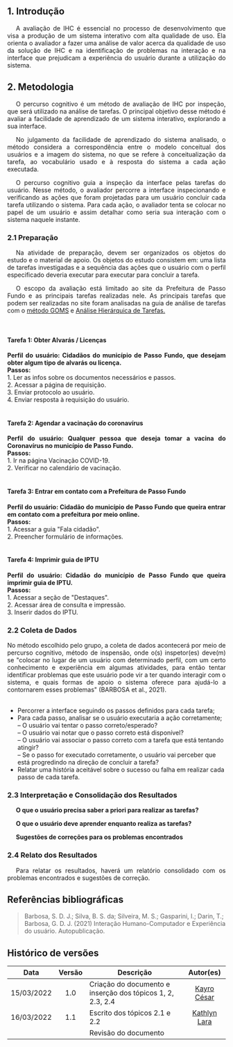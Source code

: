 ## 1. Introdução

<p style="text-indent: 20px; text-align: justify">
A avaliação de IHC é essencial no processo de desenvolvimento que visa a produção de um sistema interativo com alta qualidade de uso. Ela orienta o avaliador a fazer uma análise de valor acerca da qualidade de uso da solução de IHC e na identificação de problemas na interação e na interface que prejudicam a experiência  do usuário durante a utilização do sistema. 
</p>

## 2. Metodologia 

<p style="text-indent: 20px; text-align: justify">
    O percurso cognitivo é um método de  avaliação de IHC por inspeção, que será utilizado na análise de tarefas. O principal objetivo desse método é  avaliar a facilidade de aprendizado de um sistema interativo, explorando a sua interface.
</p>

<p style="text-indent: 20px; text-align: justify">
    No julgamento da facilidade de aprendizado do sistema analisado, o método considera a correspondência entre o modelo conceitual dos usuários e a imagem do sistema, no que se refere à conceitualização da tarefa, ao vocabulário usado e à resposta do sistema a cada ação executada.
</p>

<p style="text-indent: 20px; text-align: justify">
    O percurso cognitivo guia a inspeção da interface pelas tarefas do usuário. Nesse método, o avaliador percorre a interface inspecionando e verificando as ações que foram projetadas para um usuário concluir cada tarefa utilizando o sistema. Para cada ação, o avaliador tenta se colocar no papel de um usuário e assim detalhar como seria sua interação com o sistema naquele instante.
</p>

### 2.1 Preparação 

<p style="text-indent: 20px; text-align: justify">
    Na atividade de preparação, devem ser organizados os objetos do estudo e  o material de apoio. Os objetos do estudo consistem em: uma lista de tarefas investigadas e a sequência das ações que  o usuário com o perfil especificado deveria executar para executar para concluir a tarefa.
</p>

<p style="text-indent: 20px; text-align: justify">
O escopo da avaliação está limitado ao site da Prefeitura de Passo Fundo e as principais tarefas realizadas nele. As principais tarefas que podem ser realizadas no site foram analisadas na guia de análise de tarefas com o <a href="https://interacao-humano-computador.github.io/2021.2-Prefeitura-de-Passo-Fundo/AnaliseRequisitos/AnaliseTarefas/goms/">método GOMS</a> e <a href="https://interacao-humano-computador.github.io/2021.2-Prefeitura-de-Passo-Fundo/AnaliseRequisitos/AnaliseTarefas/hta/">Análise Hierárquica de Tarefas.
</a> 
</p>

<br>

#### Tarefa 1: Obter Alvarás / Licenças

<div style="text-align: justify"><b>Perfil do usuário: Cidadãos do município de Passo Fundo,  que desejam obter algum tipo de alvarás ou licença.</b><br>
<b>Passos:</b><br>
1. Ler as infos sobre os documentos necessários e passos. <br>
2. Acessar a página de requisição. <br>
3. Enviar protocolo ao usuário. <br>
4. Enviar resposta à requisição do usuário. <br> </div>
<br>

#### Tarefa 2: Agendar a vacinação do coronavírus

<div style="text-align: justify"><b>Perfil do usuário: Qualquer pessoa que deseja tomar a vacina do Coronavírus no município de Passo Fundo.</b><br>
<b>Passos:</b><br>
1. Ir na página Vacinação COVID-19. <br>
2. Verificar no calendário de vacinação. <br> </div>
<br>

#### Tarefa 3:  Entrar em contato com a Prefeitura de Passo Fundo

<div style="text-align: justify"><b>Perfil do usuário: Cidadão do município de Passo Fundo que queira entrar em contato com a prefeitura por meio online.</b><br>
<b>Passos:</b><br>
1. Acessar a guia "Fala cidadão". <br>
2. Preencher formulário de informações. <br> </div>
<br>


#### Tarefa 4: Imprimir guia de IPTU
    
<div style="text-align: justify"><b>Perfil do usuário: Cidadão do município de Passo Fundo que queira imprimir guia de IPTU.</b><br>
<b>Passos:</b><br>
1. Acessar a seção de "Destaques". <br>
2. Acessar área de consulta e impressão. <br>
3. Inserir dados do IPTU. <br> </div>


### 2.2 Coleta de Dados

<div style="text-align: justify">No método escolhido pelo grupo, a coleta de dados acontecerá por meio de percurso cognitivo, método de inspensão, onde o(s) inspetor(es) deve(m) se "colocar no lugar de um usuário com determinado perfil, com um certo conhecimento e experiência em algumas atividades, para então tentar identificar problemas que este usuário pode vir a ter quando interagir com o sistema, e quais formas de apoio o sistema oferece para ajudá-lo a contornarem esses problemas" (BARBOSA et al., 2021).</div><br>

- Percorrer a interface seguindo os passos definidos para cada tarefa;
- Para cada passo, analisar se o usuário executaria a ação corretamente;
    <br>– O usuário vai tentar o passo correto/esperado? <br>
    – O usuário vai notar que o passo correto está disponível? <br>
    – O usuário vai associar o passo correto com a tarefa que está tentando atingir? <br>
    – Se o passo for executado corretamente, o usuário vai perceber que está progredindo na direção de concluir a tarefa? <br>
- Relatar uma história aceitável sobre o sucesso ou falha em realizar cada passo de cada tarefa.

### 2.3 Interpretação e Consolidação dos Resultados 

<p style="text-indent: 20px; text-align: justify">
<b>O que o usuário precisa saber a priori para realizar as tarefas? </b>
</p>
<p style="text-indent: 20px; text-align: justify">
<b>O que o usuário deve aprender enquanto realiza as tarefas?</b>
</p>
<p style="text-indent: 20px; text-align: justify">
<b>Sugestões de correções para os problemas encontrados</b>
</p>
         

### 2.4 Relato dos Resultados  

<p style="text-indent: 20px; text-align: justify">Para relatar os resultados, haverá um relatório consolidado com os problemas encontrados e sugestões de
correção.</p>

## Referências bibliográficas

> Barbosa, S. D. J.; Silva, B. S. da; Silveira, M. S.; Gasparini, I.; Darin, T.; Barbosa, G. D. J. (2021) Interação Humano-Computador e Experiência do usuário. Autopublicação.

## Histórico de versões

 | **Data**   | **Versão** | **Descrição**                            |                **Autor(es)**                 |
 | ---------- | :--------: | ---------------------------------------- | :------------------------------------------: |
 | 15/03/2022  | 1.0  | Criação do documento e inserção dos tópicos  1, 2, 2.3, 2.4   |        [Kayro César](https://github.com/kayrocesar)         |
 | 16/03/2022  | 1.1  | Escrito dos tópicos 2.1 e 2.2 | [Kathlyn Lara](https://github.com/klmurussi)         |
 |  |         |    Revisão do documento   |        [](https://github.com/)         |
